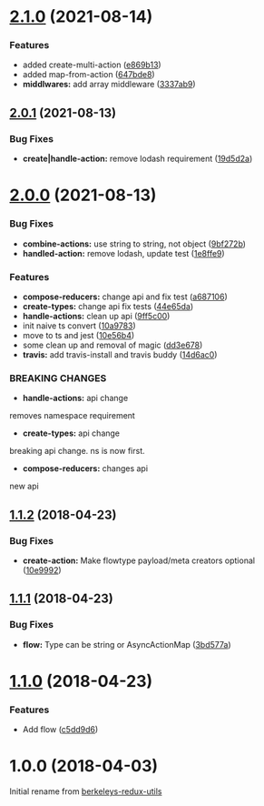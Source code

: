 # [2.1.0](https://github.com/BerkeleyTrue/redux-vertical/compare/v2.0.1...v2.1.0) (2021-08-14)


### Features

* added create-multi-action ([e869b13](https://github.com/BerkeleyTrue/redux-vertical/commit/e869b1340764778b29a793e2932605795827f82a))
* added map-from-action ([647bde8](https://github.com/BerkeleyTrue/redux-vertical/commit/647bde83deebcb87d93d150abad8f58d07b32bd9))
* **middlwares:** add array middleware ([3337ab9](https://github.com/BerkeleyTrue/redux-vertical/commit/3337ab9723f61ed7e1e4685ca6b437830b8f5db1))



## [2.0.1](https://github.com/BerkeleyTrue/redux-vertical/compare/v2.0.0...v2.0.1) (2021-08-13)


### Bug Fixes

* **create|handle-action:** remove lodash requirement ([19d5d2a](https://github.com/BerkeleyTrue/redux-vertical/commit/19d5d2aa084f57b59556aa4b7fa9c3b363905334))



# [2.0.0](https://github.com/BerkeleyTrue/redux-vertical/compare/v1.1.2...v2.0.0) (2021-08-13)


### Bug Fixes

* **combine-actions:** use string to string, not object ([9bf272b](https://github.com/BerkeleyTrue/redux-vertical/commit/9bf272b60b8b81b7ff4a06307a88ab1f0be2cf33))
* **handled-action:** remove lodash, update test ([1e8ffe9](https://github.com/BerkeleyTrue/redux-vertical/commit/1e8ffe937d42048e7a02d90bb49daa1513c32534))


### Features

* **compose-reducers:** change api and fix test ([a687106](https://github.com/BerkeleyTrue/redux-vertical/commit/a687106d76bfb4b23dddd8e7adf498a9be57247f))
* **create-types:** change api fix tests ([44e65da](https://github.com/BerkeleyTrue/redux-vertical/commit/44e65da54cf5066e3fe7dee524ea0956b8b94810))
* **handle-actions:** clean up api ([9ff5c00](https://github.com/BerkeleyTrue/redux-vertical/commit/9ff5c00aa6af1050abd73e71ab9238730de73c4d))
* init naive ts convert ([10a9783](https://github.com/BerkeleyTrue/redux-vertical/commit/10a97839844935a8cf16955bf6db7e324d490a3a))
* move to ts and jest ([10e56b4](https://github.com/BerkeleyTrue/redux-vertical/commit/10e56b4af1cd115a2f28beeb355d61152a1876cc))
* some clean up and removal of magic ([dd3e678](https://github.com/BerkeleyTrue/redux-vertical/commit/dd3e678eb96d02cb925c16fcfd406301a8153f1d))
* **travis:** add travis-install and travis buddy ([14d6ac0](https://github.com/BerkeleyTrue/redux-vertical/commit/14d6ac0f66c43efce250c85baf9c47736d3d4c11))


### BREAKING CHANGES

* **handle-actions:** api change

removes namespace requirement
* **create-types:** api change

breaking api change. ns is now first.
* **compose-reducers:** changes api

new api



<a name="1.1.2"></a>
## [1.1.2](https://github.com/BerkeleyTrue/redux-vertical/compare/v1.1.1...v1.1.2) (2018-04-23)


### Bug Fixes

* **create-action:** Make flowtype payload/meta creators optional ([10e9992](https://github.com/BerkeleyTrue/redux-vertical/commit/10e9992))



<a name="1.1.1"></a>
## [1.1.1](https://github.com/BerkeleyTrue/redux-vertical/compare/v1.1.0...v1.1.1) (2018-04-23)


### Bug Fixes

* **flow:** Type can be string or AsyncActionMap ([3bd577a](https://github.com/BerkeleyTrue/redux-vertical/commit/3bd577a))



<a name="1.1.0"></a>
# [1.1.0](https://github.com/BerkeleyTrue/redux-vertical/compare/v1.0.0...v1.1.0) (2018-04-23)


### Features

* Add flow ([c5dd9d6](https://github.com/BerkeleyTrue/redux-vertical/commit/c5dd9d6))



<a name="1.0.0"></a>
# 1.0.0 (2018-04-03)

Initial rename from [berkeleys-redux-utils](https://github.com/BerkeleyTrue/berkeleys-redux-utils.git)

